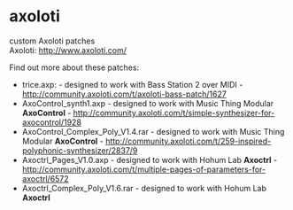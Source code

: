 # axoloti
custom Axoloti patches  
Axoloti: http://www.axoloti.com/  

Find out more about these patches:
* trice.axp: - designed to work with Bass Station 2 over MIDI - http://community.axoloti.com/t/axoloti-bass-patch/1627
* AxoControl_synth1.axp - designed to work with Music Thing Modular __AxoControl__ - http://community.axoloti.com/t/simple-synthesizer-for-axocontrol/1928
* AxoControl_Complex_Poly_V1.4.rar - designed to work with Music Thing Modular __AxoControl__ - http://community.axoloti.com/t/259-inspired-polyphonic-synthesizer/2837/9
* Axoctrl_Pages_V1.0.axp - designed to work with Hohum Lab __Axoctrl__ - http://community.axoloti.com/t/multiple-pages-of-parameters-for-axoctrl/6572
* Axoctrl_Complex_Poly_V1.6.rar - designed to work with Hohum Lab __Axoctrl__
